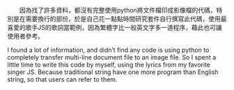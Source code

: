 　　因為找了許多資料，都沒有完整使用python將文件檔印成影像檔的代碼，特別是在需要換行的部份，於是自己花一點點時間研究套件自行撰寫此代碼，使用最喜愛的歌手JS的歌詞當範例，因為繁體字比一般英文字多一道程序，藉此也可讓使用者參考。

I found a lot of information, and didn’t find any code is using python to completely transfer multi-line document file to an image file. So I spent a little time to write this code by myself, using the lyrics from my favorite singer JS. Because traditional string have one more program than English string, so that users can refer to them.
